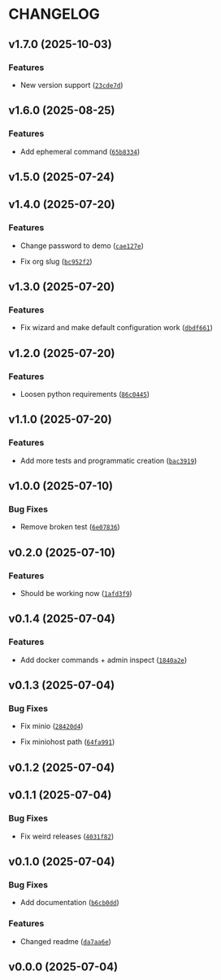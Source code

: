 # CHANGELOG


## v1.7.0 (2025-10-03)

### Features

- New version support
  ([`23cde7d`](https://github.com/arkitektio/arkitekt-server/commit/23cde7dadc4fc327a19c6934a054d0f1a4a38992))


## v1.6.0 (2025-08-25)

### Features

- Add ephemeral command
  ([`65b8334`](https://github.com/arkitektio/arkitekt-server/commit/65b83348abba8b623c6fe6124e7bc58295641242))


## v1.5.0 (2025-07-24)


## v1.4.0 (2025-07-20)

### Features

- Change password to demo
  ([`cae127e`](https://github.com/arkitektio/arkitekt-server/commit/cae127e6c6d18ed3b2181299bc88d6c7deeb977a))

- Fix org slug
  ([`bc952f2`](https://github.com/arkitektio/arkitekt-server/commit/bc952f26acb7f5623983f18530811092682cfa2c))


## v1.3.0 (2025-07-20)

### Features

- Fix wizard and make default configuration work
  ([`dbdf661`](https://github.com/arkitektio/arkitekt-server/commit/dbdf661464b325e74846b19bddde2bc31b610914))


## v1.2.0 (2025-07-20)

### Features

- Loosen python requirements
  ([`86c0445`](https://github.com/arkitektio/arkitekt-server/commit/86c0445b3096df402529fd621a4d717859c11fd8))


## v1.1.0 (2025-07-20)

### Features

- Add more tests and programmatic creation
  ([`bac3919`](https://github.com/arkitektio/arkitekt-server/commit/bac3919a0e329b6428e9b90d5e7a91b9a2ef32aa))


## v1.0.0 (2025-07-10)

### Bug Fixes

- Remove broken test
  ([`6e07836`](https://github.com/arkitektio/arkitekt-server/commit/6e07836195b4e80c301464e2bd9f5eef2679690f))


## v0.2.0 (2025-07-10)

### Features

- Should be working now
  ([`1afd3f9`](https://github.com/arkitektio/arkitekt-server/commit/1afd3f9607eab7bbe11a9bb5358d958ad2cbcb2b))


## v0.1.4 (2025-07-04)

### Features

- Add docker commands + admin inspect
  ([`1840a2e`](https://github.com/arkitektio/arkitekt-server/commit/1840a2e707a722a4d63df2edfaa2d5167dbd870f))


## v0.1.3 (2025-07-04)

### Bug Fixes

- Fix minio
  ([`28420d4`](https://github.com/arkitektio/arkitekt-server/commit/28420d4ecf4e6a57c306b7f0705bb45491a85487))

- Fix miniohost path
  ([`64fa991`](https://github.com/arkitektio/arkitekt-server/commit/64fa99145df4a2dd428708fabbbf7f80957ee973))


## v0.1.2 (2025-07-04)


## v0.1.1 (2025-07-04)

### Bug Fixes

- Fix weird releases
  ([`4031f82`](https://github.com/arkitektio/arkitekt-server/commit/4031f82613c114d4ed9bbce4df2f45081e97a7dd))


## v0.1.0 (2025-07-04)

### Bug Fixes

- Add documentation
  ([`b6cb0dd`](https://github.com/arkitektio/arkitekt-server/commit/b6cb0dd82fd84f7244878c2b9287369e6d509703))

### Features

- Changed readme
  ([`da7aa6e`](https://github.com/arkitektio/arkitekt-server/commit/da7aa6e2b288c3d0645dc9d415a6a78fef502310))


## v0.0.0 (2025-07-04)
